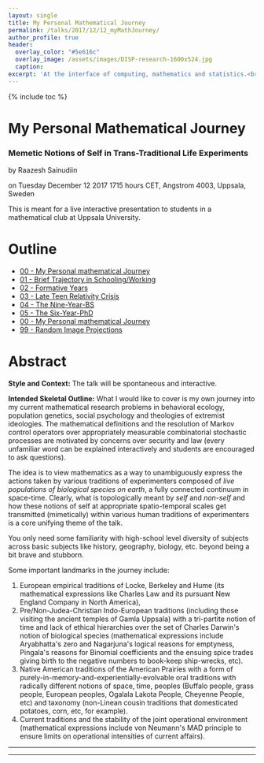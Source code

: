 ```yaml
---
layout: single
title: My Personal Mathematical Journey
permalink: /talks/2017/12/12_myMathJourney/
author_profile: true
header:
  overlay_color: "#5e616c"
  overlay_image: /assets/images/DISP-research-1600x524.jpg
  caption: 
excerpt: 'At the interface of computing, mathematics and statistics.<br /><br /><br />'
---
```

{% include toc %}

# My Personal Mathematical Journey
### Memetic Notions of Self in Trans-Traditional Life Experiments

by Raazesh Sainudiin 

on Tuesday December 12 2017 1715 hours CET, Angstrom 4003, Uppsala, Sweden

This is meant for a live interactive presentation to students in a mathematical club at Uppsala University.


# Outline

* [00 - My Personal mathematical Journey](/talks/2017/12/12_myMathJourney/)
* [01 - Brief Trajectory in Schooling/Working](/talks/2017/12/12_myMathJourney/01/)
* [02 - Formative Years](/talks/2017/12/12_myMathJourney/02/)
* [03 - Late Teen Relativity Crisis](/talks/2017/12/12_myMathJourney/03/)
* [04 - The Nine-Year-BS](/talks/2017/12/12_myMathJourney/04/)
* [05 - The Six-Year-PhD](/talks/2017/12/12_myMathJourney/05/)
* [00 - My Personal mathematical Journey](/talks/2017/12/12_myMathJourney/)
* [99 - Random Image Projections](/talks/2017/12/12_myMathJourney/99/)


# Abstract

**Style and Context:** The talk will be spontaneous and interactive.

**Intended Skeletal Outline:** What I would like to cover is my own journey into my current mathematical research problems in behavioral ecology, population genetics, social psychology and theologies of extremist ideologies. The mathematical definitions and the resolution of Markov control operators over appropriately measurable combinatorial stochastic processes are motivated by concerns over security and law (every unfamiliar word can be explained interactively and students are encouraged to ask questions).

The idea is to view mathematics as a way to unambiguously express the actions taken by various traditions of experimenters composed of *live populations of biological species on earth*, a fully connected continuum in space-time. Clearly, what is topologically meant by *self* and *non-self* and how these notions of self at appropriate spatio-temporal scales get transmitted (mimetically) within various human traditions of experimenters is a core unifying theme of the talk.

You only need some familiarity with high-school level diversity of subjects across basic subjects like history, geography, biology, etc. beyond being a bit brave and stubborn.

Some important landmarks in the journey include:

1. European empirical traditions of Locke, Berkeley and Hume (its mathematical expressions like Charles Law and its pursuant New England Company in North America), 
2. Pre/Non-Judea-Christian Indo-European traditions (including those visiting the ancient temples of Gamla Uppsala) with a tri-partite notion of time and lack of ethical hierarchies over the set of Charles Darwin's notion of biological species (mathematical expressions include Aryabhatta's zero and Nagarjuna's logical reasons for emptyness, Pingala's reasons for Binomial coefficients and the ensuing spice trades giving birth to the negative numbers to book-keep ship-wrecks, etc).
3. Native American traditions of the American Prairies with a form of purely-in-memory-and-experientially-evolvable oral traditions with radically different notions of space, time, peoples (Buffalo people, grass people, European peoples, Ogalala Lakota People, Cheyenne People, etc) and taxonomy (non-Linean cousin traditions that domesticated potatoes, corn, etc, for example).
4. Current traditions and the stability of the joint operational environment (mathematical expressions include von Neumann's MAD principle to ensure limits on operational intensities of current affairs).

---
---

